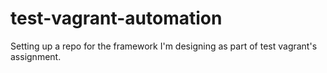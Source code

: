 # test-vagrant-automation
Setting up a repo for the framework I'm designing as part of test vagrant's assignment.
